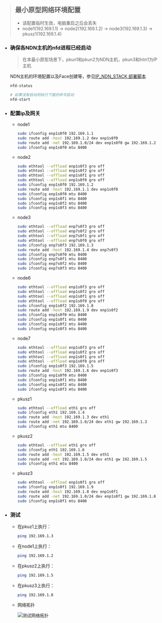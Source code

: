 > ## 最小原型网络环境配置
> - 该配置临时生效，电脑重启之后会丢失
> - node1(192.169.1.1) -> node2(192.169.1.2) -> node3(192.169.1.3) -> pkusz1(192.169.1.4)

- ### 确保各NDN主机的nfd进程已经启动
  > 在本最小原型场景下，pkun1和pkun2为NDN主机，pkun3和hitn1为IP主机

  NDN主机的环境配置以及Face创建等，参见[IP_NDN_STACK 部署脚本](https://github.com/SunnyQjm/ip-ndn-stack_cpp/tree/master/deployment)

  ```bash
  nfd-status
  
  # 如果没有启动则执行下面的命令启动
  nfd-start
  ```
- ### 配置ip及网关
  - node1
    ```bash
    sudo ifconfig enp1s0f0 192.169.1.1
    sudo route add -host 192.169.1.2 dev enp1s0f0
    sudo route add -net 192.169.1.0/24 dev enp1s0f0 gw 192.169.1.2
    sudo ifconfig enp1s0f0 mtu 8400
    ```
  - node2
    ```bash
    sudo ethtool --offload enp1s0f3 gro off
    sudo ethtool --offload enp1s0f2 gro off
    sudo ethtool --offload enp1s0f1 gro off
    sudo ethtool --offload enp1s0f0 gro off
    sudo ifconfig enp1s0f0 192.169.1.2
    sudo route add -host 192.169.1.1 dev enp1s0f0
    sudo ifconfig enp1s0f0 mtu 8400
    sudo ifconfig enp1s0f1 mtu 8400
    sudo ifconfig enp1s0f2 mtu 8400
    sudo ifconfig enp1s0f3 mtu 8400
    
    ```
  - node3
    ```bash
    sudo ethtool --offload enp7s0f3 gro off
    sudo ethtool --offload enp7s0f2 gro off
    sudo ethtool --offload enp7s0f1 gro off
    sudo ethtool --offload enp7s0f0 gro off
    sudo ifconfig enp7s0f3 192.169.1.3
    sudo route add -host 192.169.1.4 dev enp7s0f3
    sudo ifconfig enp7s0f0 mtu 8400
    sudo ifconfig enp7s0f1 mtu 8400
    sudo ifconfig enp7s0f2 mtu 8400
    sudo ifconfig enp7s0f3 mtu 8400
    ```
    
  - node6
    ```bash
    sudo ethtool --offload enp1s0f3 gro off
    sudo ethtool --offload enp1s0f2 gro off
    sudo ethtool --offload enp1s0f1 gro off
    sudo ethtool --offload enp1s0f0 gro off
    sudo ifconfig enp1s0f2 192.169.1.8
    sudo route add -host 192.169.1.9 dev enp1s0f2
    sudo ifconfig enp1s0f0 mtu 8400
    sudo ifconfig enp1s0f1 mtu 8400
    sudo ifconfig enp1s0f2 mtu 8400
    sudo ifconfig enp1s0f3 mtu 8400
    
  - node7
    ```bash
    sudo ethtool --offload enp1s0f3 gro off
    sudo ethtool --offload enp1s0f2 gro off
    sudo ethtool --offload enp1s0f1 gro off
    sudo ethtool --offload enp1s0f0 gro off
    sudo ifconfig enp1s0f3 192.169.1.5
    sudo route add -host 192.169.1.6 dev enp1s0f3
    sudo ifconfig enp1s0f0 mtu 8400
    sudo ifconfig enp1s0f1 mtu 8400
    sudo ifconfig enp1s0f2 mtu 8400
    sudo ifconfig enp1s0f3 mtu 8400
  
  - pkusz1
    ```bash
    sudo ethtool --offload eth1 gro off
    sudo ifconfig eth1 192.169.1.4
    sudo route add -host 192.169.1.3 dev eth1
    sudo route add -net 192.169.1.0/24 dev eth1 gw 192.169.1.3
    sudo ifconfig eth1 mtu 8400
  
  - pkusz2
    ```bash
    sudo ethtool --offload eth1 gro off
    sudo ifconfig eth1 192.169.1.6
    sudo route add -host 192.169.1.5 dev eth1
    sudo route add -net 192.169.1.0/24 dev eth1 gw 192.169.1.5
    sudo ifconfig eth1 mtu 8400

  - pkusz3
    ```bash
    sudo ethtool --offload enp1s0f1 gro off
    sudo ifconfig enp1s0f1 192.169.1.9
    sudo route add -host 192.169.1.8 dev enp1s0f1
    sudo route add -net 192.169.1.0/24 dev enp1s0f1 gw 192.169.1.8
    sudo ifconfig enp1s0f1 mtu 8400
    

    ```
  
- ### 测试
    - 在pkuz1上执行：
        ```bash
        ping 192.169.1.3
        ```
    - 在node1上执行：
        ```bash
        ping 192.169.1.2
        ```
    - 在pkusz2上执行：
        ```bash
        ping 192.169.1.5
    - 在pkusz3上执行：
        ```bash
        ping 192.169.1.8
    - 网络拓扑
    
        ![测试网络拓扑](https://raw.githubusercontent.com/SunnyQjm/ip-ndn-stack_cpp/master/documents/pic1.png)
 
